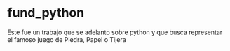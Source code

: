 # fund_python

Este fue un trabajo que se adelanto sobre python y que busca representar el famoso juego de Piedra, Papel o Tijera
